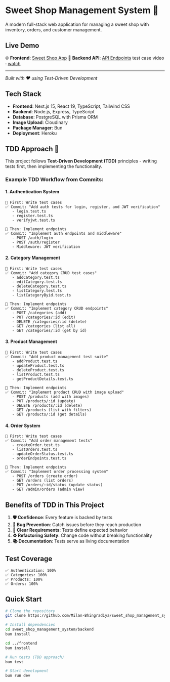 # Sweet Shop Management System 🧁

A modern full-stack web application for managing a sweet shop with inventory, orders, and customer management.

## Live Demo

🌐 **Frontend**: [Sweet Shop App](https://sweet-shop-management-system-seven.vercel.app/)
🔧 **Backend API**: [API Endpoints](https://sweet-shop-management-system-60d31ee24ccf.herokuapp.com/)
test case video : [watch](https://drive.google.com/file/d/1w1QA_znjnw4m_jGzjYkgYeNmo6mTX85U/view?usp=sharing)

---

_Built with ❤️ using Test-Driven Development_

## Tech Stack

- **Frontend**: Next.js 15, React 19, TypeScript, Tailwind CSS
- **Backend**: Node.js, Express, TypeScript
- **Database**: PostgreSQL with Prisma ORM
- **Image Upload**: Cloudinary
- **Package Manager**: Bun
- **Deployment**: Heroku

## TDD Approach 🔄

This project follows **Test-Driven Development (TDD)** principles - writing tests first, then implementing the functionality.

### Example TDD Workflow from Commits:

#### 1. Authentication System

```
📝 First: Write test cases
✅ Commit: "Add auth tests for login, register, and JWT verification"
   - login.test.ts
   - register.test.ts
   - verifyjwt.test.ts

🔧 Then: Implement endpoints
✅ Commit: "Implement auth endpoints and middleware"
   - POST /auth/login
   - POST /auth/register
   - Middleware: JWT verification
```

#### 2. Category Management

```
📝 First: Write test cases
✅ Commit: "Add category CRUD test cases"
   - addCategory.test.ts
   - editCategory.test.ts
   - deleteCategory.test.ts
   - listCategory.test.ts
   - listCategoryByid.test.ts

🔧 Then: Implement endpoints
✅ Commit: "Implement category CRUD endpoints"
   - POST /categories (add)
   - PUT /categories/:id (edit)
   - DELETE /categories/:id (delete)
   - GET /categories (list all)
   - GET /categories/:id (get by id)
```

#### 3. Product Management

```
📝 First: Write test cases
✅ Commit: "Add product management test suite"
   - addProduct.test.ts
   - updateProduct.test.ts
   - deleteProduct.test.ts
   - listProduct.test.ts
   - getProductDetails.test.ts

🔧 Then: Implement endpoints
✅ Commit: "Implement product CRUD with image upload"
   - POST /products (add with images)
   - PUT /products/:id (update)
   - DELETE /products/:id (delete)
   - GET /products (list with filters)
   - GET /products/:id (get details)
```

#### 4. Order System

```
📝 First: Write test cases
✅ Commit: "Add order management tests"
   - createOrder.test.ts
   - listOrders.test.ts
   - updateOrderStatus.test.ts
   - orderEndpoints.test.ts

🔧 Then: Implement endpoints
✅ Commit: "Implement order processing system"
   - POST /orders (create order)
   - GET /orders (list orders)
   - PUT /orders/:id/status (update status)
   - GET /admin/orders (admin view)
```

## Benefits of TDD in This Project

1. **🛡️ Confidence**: Every feature is backed by tests
2. **🐛 Bug Prevention**: Catch issues before they reach production
3. **📐 Clear Requirements**: Tests define expected behavior
4. **♻️ Refactoring Safety**: Change code without breaking functionality
5. **📚 Documentation**: Tests serve as living documentation

## Test Coverage

```
✅ Authentication: 100%
✅ Categories: 100%
✅ Products: 100%
✅ Orders: 100%
```

## Quick Start

```bash
# Clone the repository
git clone https://github.com/Milan-Bhingradiya/sweet_shop_management_system.git

# Install dependencies
cd sweet_shop_management_system/backend
bun install

cd ../frontend
bun install

# Run tests (TDD approach)
bun test

# Start development
bun run dev
```
